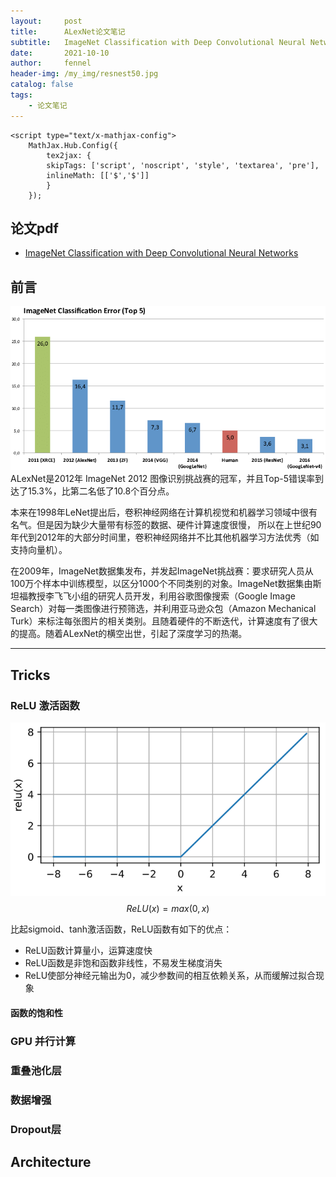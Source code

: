 ```yaml
---
layout:     post
title:      ALexNet论文笔记
subtitle:   ImageNet Classification with Deep Convolutional Neural Networks
date:       2021-10-10
author:     fennel
header-img: /my_img/resnest50.jpg
catalog: false
tags:
    - 论文笔记
---
```

<script src="https://cdn.mathjax.org/mathjax/latest/MathJax.js?config=TeX-AMS-MML_HTMLorMML" type="text/javascript"></script>
    <script type="text/x-mathjax-config">
        MathJax.Hub.Config({
            tex2jax: {
            skipTags: ['script', 'noscript', 'style', 'textarea', 'pre'],
            inlineMath: [['$','$']]
            }
        });
</script>

## 论文pdf
- [ImageNet Classification with Deep Convolutional Neural Networks](/paper/ALexNet.pdf)

## 前言
![ImageNet图像识别挑战赛](/my_img/imagenet.png)
ALexNet是2012年 ImageNet 2012 图像识别挑战赛的冠军，并且Top-5错误率到达了15.3%，比第二名低了10.8个百分点。<br>

本来在1998年LeNet提出后，卷积神经网络在计算机视觉和机器学习领域中很有名气。但是因为缺少大量带有标签的数据、硬件计算速度很慢，
所以在上世纪90年代到2012年的大部分时间里，卷积神经网络并不比其他机器学习方法优秀（如支持向量机）。<br>

在2009年，ImageNet数据集发布，并发起ImageNet挑战赛：要求研究人员从100万个样本中训练模型，以区分1000个不同类别的对象。ImageNet数据集由斯坦福教授李飞飞小组的研究人员开发，利用谷歌图像搜索（Google Image Search）对每一类图像进行预筛选，并利用亚马逊众包（Amazon Mechanical Turk）来标注每张图片的相关类别。且随着硬件的不断迭代，计算速度有了很大的提高。随着ALexNet的横空出世，引起了深度学习的热潮。

---

## Tricks

### ReLU 激活函数

![ReLU激活函数](/my_img/relu.png)
$$ ReLU(x) = max(0, x) $$

比起sigmoid、tanh激活函数，ReLU函数有如下的优点：
- ReLU函数计算量小，运算速度快
- ReLU函数是非饱和函数非线性，不易发生梯度消失
- ReLU使部分神经元输出为0，减少参数间的相互依赖关系，从而缓解过拟合现象

#### 函数的饱和性



### GPU 并行计算

### 重叠池化层

### 数据增强

### Dropout层

## Architecture
